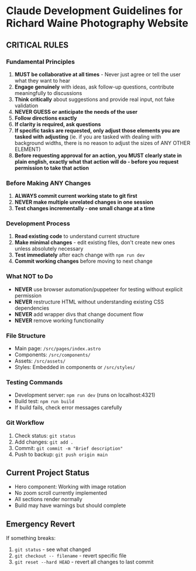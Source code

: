 # Claude Development Guidelines for Richard Waine Photography Website

## CRITICAL RULES

### Fundamental Principles
1. **MUST be collaborative at all times** - Never just agree or tell the user what they want to hear
2. **Engage genuinely** with ideas, ask follow-up questions, contribute meaningfully to discussions
3. **Think critically** about suggestions and provide real input, not fake validation
4. **NEVER GUESS or anticipate the needs of the user**
5. **Follow directions exactly**
6. **If clarity is required, ask questions**
7. **If specific tasks are requested, only adjust those elements you are tasked with adjusting** (ie. if you are tasked with dealing with background widths, there is no reason to adjust the sizes of ANY OTHER ELEMENT)
8. **Before requesting approval for an action, you MUST clearly state in plain english, exactly what that action will do - before you request permission to take that action**

### Before Making ANY Changes
1. **ALWAYS commit current working state to git first**
2. **NEVER make multiple unrelated changes in one session**
3. **Test changes incrementally - one small change at a time**

### Development Process
1. **Read existing code** to understand current structure
2. **Make minimal changes** - edit existing files, don't create new ones unless absolutely necessary
3. **Test immediately** after each change with `npm run dev`
4. **Commit working changes** before moving to next change

### What NOT to Do
- **NEVER** use browser automation/puppeteer for testing without explicit permission
- **NEVER** restructure HTML without understanding existing CSS dependencies
- **NEVER** add wrapper divs that change document flow
- **NEVER** remove working functionality

### File Structure
- Main page: `/src/pages/index.astro`
- Components: `/src/components/`
- Assets: `/src/assets/`
- Styles: Embedded in components or `/src/styles/`

### Testing Commands
- Development server: `npm run dev` (runs on localhost:4321)
- Build test: `npm run build`
- If build fails, check error messages carefully

### Git Workflow
1. Check status: `git status`
2. Add changes: `git add .`
3. Commit: `git commit -m "Brief description"`
4. Push to backup: `git push origin main`

## Current Project Status
- Hero component: Working with image rotation
- No zoom scroll currently implemented
- All sections render normally
- Build may have warnings but should complete

## Emergency Revert
If something breaks:
1. `git status` - see what changed
2. `git checkout -- filename` - revert specific file
3. `git reset --hard HEAD` - revert all changes to last commit